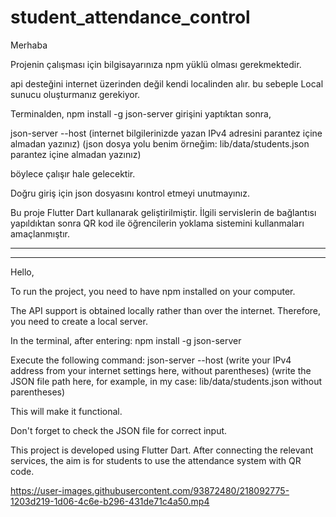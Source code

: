 # student_attendance_control
Merhaba

Projenin çalışması için bilgisayarınıza npm yüklü olması gerekmektedir.

api desteğini internet üzerinden değil kendi localinden alır. bu sebeple Local sunucu oluşturmanız gerekiyor.

Terminalden,
npm install -g json-server 
girişini yaptıktan sonra,

json-server --host (internet bilgilerinizde yazan IPv4 adresini parantez içine almadan yazınız) (json dosya yolu benim örneğim: lib/data/students.json parantez içine almadan yazınız)

böylece çalışır hale gelecektir. 

Doğru giriş için json dosyasını kontrol etmeyi unutmayınız.

Bu proje Flutter Dart kullanarak geliştirilmiştir. İlgili servislerin de bağlantısı yapıldıktan sonra QR kod ile öğrencilerin yoklama sistemini kullanmaları amaçlanmıştır.

--------------------------------------------------------------------------------
--------------------------------------------------------------------------------

Hello,

To run the project, you need to have npm installed on your computer.

The API support is obtained locally rather than over the internet. Therefore, you need to create a local server.

In the terminal, after entering:
npm install -g json-server

Execute the following command:
json-server --host (write your IPv4 address from your internet settings here, without parentheses) (write the JSON file path here, for example, in my case: lib/data/students.json without parentheses)

This will make it functional.

Don't forget to check the JSON file for correct input.

This project is developed using Flutter Dart. After connecting the relevant services, the aim is for students to use the attendance system with QR code.

https://user-images.githubusercontent.com/93872480/218092775-1203d219-1d06-4c6e-b296-431de71c4a50.mp4



